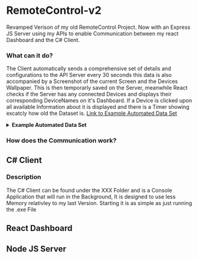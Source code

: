 # RemoteControl-v2
Revamped Verison of my old RemoteControl Project. Now with an Express JS Server using my APIs to enable Communication between my react Dashboard and the C# Client.
### What can it do?

The Client automatically sends a comprehensive set of details and configurations to the API Server every 30 seconds this data is also accompanied by a Screenshot of the current Screen and the Devices Wallpaper. This is then temporarly saved on the Server, meanwhile React checks if the Server has any connected Devices and displays their corresponding DeviceNames on it's Dashboard. If a Device is clicked upon all available Information about it is displayed and there is a Timer showing excatcly how old the Dataset is.
[Link to Example Automated Data Set](#automatedDataSet)

<details id="automatedDataSet">
  <summary><strong>Example Automated Data Set</strong></summary>
  
  - **Device Name:** `MyComputer`
  - **User Name:** `the_test`
  - **Local IP:** `192.168.1.100`
  - **Language Layout:** `English (United States)`
  - **Time Zone:** `(UTC-05:00) Eastern Time (US & Canada)`
  - **Battery Percentage:** `80%`
  - **Is Battery Plugged In:** `true`
  - **Is Connected to Internet:** `true`
  - **Processor Model:** `Intel Core i7-7700HQ`
  - **Processor Architecture:** `x86_64`
  - **Processor Count:** `4`
  - **Logical Drives Available:** `[C:\, D:\]`
  - **OS Version:** `Microsoft Windows NT 10.0.19042.0`
  - **Is 64-Bit OS:** `true`
  - **RAM Usage:** `256 MB`
  - **Time of Monitoring:** `14:30:45 - 03/05/2024`
  - **Run Path:** `C:\Program Files\MyApp\MyApp.exe`

</details>



### How does the Communication work?

## C# Client
### Description
The C# Client can be found under the XXX Folder and is a Console Application that will run in the Background, It is designed to use less Memory relativley to my last Version.
Starting it is as simple as just running the .exe File
## React Dashboard
## Node JS Server

